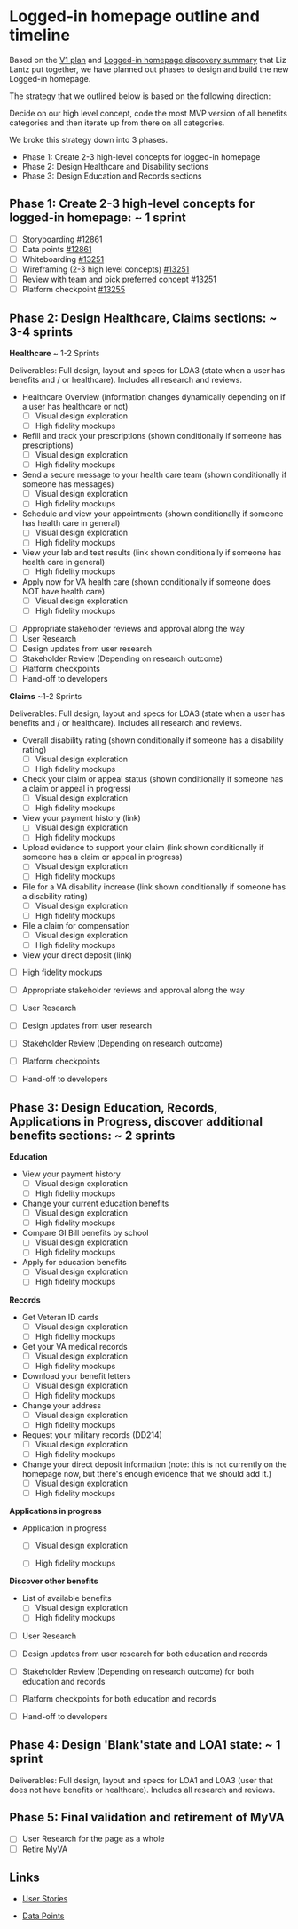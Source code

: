 # Logged-in homepage outline and timeline

Based on the [V1 plan](https://github.com/department-of-veterans-affairs/va.gov-team/blob/master/products/identity-personalization/logged-in-homepage/2.0-redesign/product/v1-plan.md) and [Logged-in homepage discovery summary](https://github.com/department-of-veterans-affairs/va.gov-team/blob/master/products/identity-personalization/logged-in-homepage/2.0-redesign/discovery-and-research/discovery-summary.md) that Liz Lantz put together, we have planned out phases to design and build the new Logged-in homepage. 

The strategy that we outlined below is based on the following direction:

Decide on our high level concept, code the most MVP version of all benefits categories and then iterate up from there on all categories. 

We broke this strategy down into 3 phases.

- Phase 1: Create 2-3 high-level concepts for logged-in homepage
- Phase 2: Design Healthcare and Disability sections
- Phase 3: Design Education and Records sections

## Phase 1: Create 2-3 high-level concepts for logged-in homepage: ~ 1 sprint

- [ ] Storyboarding [#12861](https://github.com/department-of-veterans-affairs/va.gov-team/issues/12861)
- [ ] Data points [#12861](https://github.com/department-of-veterans-affairs/va.gov-team/issues/12861)
- [ ] Whiteboarding [#13251](https://github.com/department-of-veterans-affairs/va.gov-team/issues/13251)
- [ ] Wireframing (2-3 high level concepts) [#13251](https://github.com/department-of-veterans-affairs/va.gov-team/issues/13251)
- [ ] Review with team and pick preferred concept [#13251](https://github.com/department-of-veterans-affairs/va.gov-team/issues/13251)
- [ ] Platform checkpoint [#13255](https://github.com/department-of-veterans-affairs/va.gov-team/issues/13255) 

## Phase 2: Design Healthcare, Claims sections: ~ 3-4 sprints

**Healthcare** ~ 1-2 Sprints

Deliverables: Full design, layout and specs for LOA3 (state when a user has benefits and / or healthcare). Includes all research and reviews.

- Healthcare Overview (information changes dynamically depending on if a user has healthcare or not)
  - [ ] Visual design exploration
  - [ ] High fidelity mockups
  
- Refill and track your prescriptions (shown conditionally if someone has prescriptions)
  - [ ] Visual design exploration
  - [ ] High fidelity mockups
  
- Send a secure message to your health care team (shown conditionally if someone has messages)
  - [ ] Visual design exploration
  - [ ] High fidelity mockups
  
- Schedule and view your appointments (shown conditionally if someone has health care in general)
  - [ ] Visual design exploration
  - [ ] High fidelity mockups
  
- View your lab and test results (link shown conditionally if someone has health care in general)
  - [ ] High fidelity mockups
  
- Apply now for VA health care (shown conditionally if someone does NOT have health care)
  - [ ] Visual design exploration
  - [ ] High fidelity mockups
  
- [ ] Appropriate stakeholder reviews and approval along the way
- [ ] User Research
- [ ] Design updates from user research
- [ ] Stakeholder Review (Depending on research outcome)
- [ ] Platform checkpoints 
- [ ] Hand-off to developers 

**Claims** ~1-2 Sprints

Deliverables: Full design, layout and specs for LOA3 (state when a user has benefits and / or healthcare). Includes all research and reviews.

- Overall disability rating (shown conditionally if someone has a disability rating)
  - [ ] Visual design exploration
  - [ ] High fidelity mockups

- Check your claim or appeal status (shown conditionally if someone has a claim or appeal in progress)
  - [ ] Visual design exploration
  - [ ] High fidelity mockups

- View your payment history (link)
  - [ ] Visual design exploration
  - [ ] High fidelity mockups

- Upload evidence to support your claim (link shown conditionally if someone has a claim or appeal in progress)
  - [ ] Visual design exploration
  - [ ] High fidelity mockups
 
- File for a VA disability increase (link shown conditionally if someone has a disability rating)
   - [ ] Visual design exploration
   - [ ] High fidelity mockups
 
- File a claim for compensation
   - [ ] Visual design exploration
   - [ ] High fidelity mockups
   
 - View your direct deposit (link)
  - [ ] High fidelity mockups
  
- [ ] Appropriate stakeholder reviews and approval along the way
- [ ] User Research
- [ ] Design updates from user research
- [ ] Stakeholder Review (Depending on research outcome)
- [ ] Platform checkpoints 
- [ ] Hand-off to developers 
  
   
## Phase 3: Design Education, Records, Applications in Progress, discover additional benefits sections: ~ 2 sprints

**Education**

- View your payment history
   - [ ] Visual design exploration
   - [ ] High fidelity mockups
   
- Change your current education benefits
   - [ ] Visual design exploration
   - [ ] High fidelity mockups

- Compare GI Bill benefits by school
   - [ ] Visual design exploration
   - [ ] High fidelity mockups
   
- Apply for education benefits
   - [ ] Visual design exploration
   - [ ] High fidelity mockups

**Records**

- Get Veteran ID cards
   - [ ] Visual design exploration
   - [ ] High fidelity mockups
   
- Get your VA medical records
   - [ ] Visual design exploration
   - [ ] High fidelity mockups
   
- Download your benefit letters
   - [ ] Visual design exploration
   - [ ] High fidelity mockups
   
- Change your address
   - [ ] Visual design exploration
   - [ ] High fidelity mockups
   
- Request your military records (DD214)
   - [ ] Visual design exploration
   - [ ] High fidelity mockups
   
- Change your direct deposit information (note: this is not currently on the homepage now, but there's enough evidence that we should add it.)
   - [ ] Visual design exploration
   - [ ] High fidelity mockups
   
**Applications in progress** 

- Application in progress
   - [ ] Visual design exploration
   - [ ] High fidelity mockups

   
**Discover other benefits**

- List of available benefits 
   - [ ] Visual design exploration
   - [ ] High fidelity mockups
   
- [ ] User Research
- [ ] Design updates from user research for both education and records
- [ ] Stakeholder Review (Depending on research outcome) for both education and records
- [ ] Platform checkpoints for both education and records
- [ ] Hand-off to developers


## Phase 4: Design 'Blank'state and LOA1 state: ~ 1 sprint

Deliverables: Full design, layout and specs for LOA1 and LOA3 (user that does not have benefits or healthcare). Includes all research and reviews.
 

## Phase 5: Final validation and retirement of MyVA

- [ ] User Research for the page as a whole
- [ ] Retire MyVA

## Links

- [User Stories]()

- [Data Points]()

